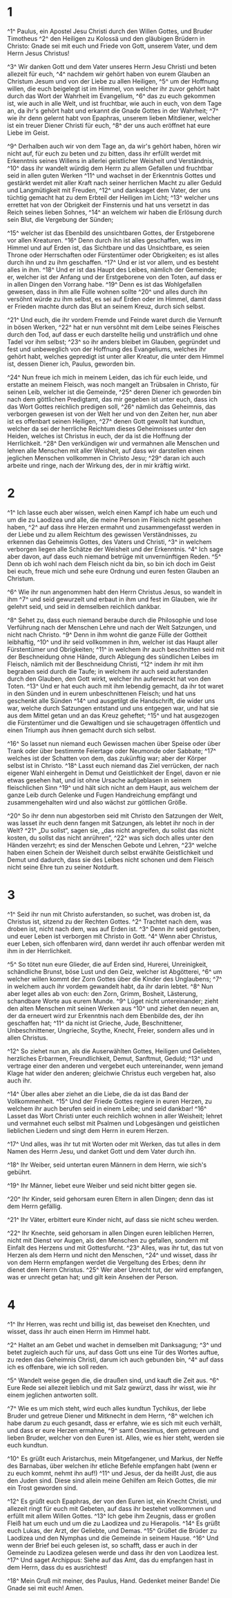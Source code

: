 # 1
^1^ Paulus, ein Apostel Jesu Christi durch den Willen Gottes, und Bruder Timotheus ^2^ den Heiligen zu Kolossä und den gläubigen Brüdern in Christo: Gnade sei mit euch und Friede von Gott, unserem Vater, und dem Herrn Jesus Christus! 

^3^ Wir danken Gott und dem Vater unseres Herrn Jesu Christi und beten allezeit für euch, ^4^ nachdem wir gehört haben von eurem Glauben an Christum Jesum und von der Liebe zu allen Heiligen, ^5^ um der Hoffnung willen, die euch beigelegt ist im Himmel, von welcher ihr zuvor gehört habt durch das Wort der Wahrheit im Evangelium, ^6^ das zu euch gekommen ist, wie auch in alle Welt, und ist fruchtbar, wie auch in euch, von dem Tage an, da ihr's gehört habt und erkannt die Gnade Gottes in der Wahrheit; ^7^ wie ihr denn gelernt habt von Epaphras, unserem lieben Mitdiener, welcher ist ein treuer Diener Christi für euch, ^8^ der uns auch eröffnet hat eure Liebe im Geist. 

^9^ Derhalben auch wir von dem Tage an, da wir's gehört haben, hören wir nicht auf, für euch zu beten und zu bitten, dass ihr erfüllt werdet mit Erkenntnis seines Willens in allerlei geistlicher Weisheit und Verständnis, ^10^ dass ihr wandelt würdig dem Herrn zu allem Gefallen und fruchtbar seid in allen guten Werken ^11^ und wachset in der Erkenntnis Gottes und gestärkt werdet mit aller Kraft nach seiner herrlichen Macht zu aller Geduld und Langmütigkeit mit Freuden, ^12^ und danksaget dem Vater, der uns tüchtig gemacht hat zu dem Erbteil der Heiligen im Licht; ^13^ welcher uns errettet hat von der Obrigkeit der Finsternis und hat uns versetzt in das Reich seines lieben Sohnes, ^14^ an welchem wir haben die Erlösung durch sein Blut, die Vergebung der Sünden; 

^15^ welcher ist das Ebenbild des unsichtbaren Gottes, der Erstgeborene vor allen Kreaturen. ^16^ Denn durch ihn ist alles geschaffen, was im Himmel und auf Erden ist, das Sichtbare und das Unsichtbare, es seien Throne oder Herrschaften oder Fürstentümer oder Obrigkeiten; es ist alles durch ihn und zu ihm geschaffen. ^17^ Und er ist vor allem, und es besteht alles in ihm. ^18^ Und er ist das Haupt des Leibes, nämlich der Gemeinde; er, welcher ist der Anfang und der Erstgeborene von den Toten, auf dass er in allen Dingen den Vorrang habe. ^19^ Denn es ist das Wohlgefallen gewesen, dass in ihm alle Fülle wohnen sollte ^20^ und alles durch ihn versöhnt würde zu ihm selbst, es sei auf Erden oder im Himmel, damit dass er Frieden machte durch das Blut an seinem Kreuz, durch sich selbst. 

^21^ Und euch, die ihr vordem Fremde und Feinde waret durch die Vernunft in bösen Werken, ^22^ hat er nun versöhnt mit dem Leibe seines Fleisches durch den Tod, auf dass er euch darstellte heilig und unsträflich und ohne Tadel vor ihm selbst; ^23^ so ihr anders bleibet im Glauben, gegründet und fest und unbeweglich von der Hoffnung des Evangeliums, welches ihr gehört habt, welches gepredigt ist unter aller Kreatur, die unter dem Himmel ist, dessen Diener ich, Paulus, geworden bin. 

^24^ Nun freue ich mich in meinem Leiden, das ich für euch leide, und erstatte an meinem Fleisch, was noch mangelt an Trübsalen in Christo, für seinen Leib, welcher ist die Gemeinde, ^25^ deren Diener ich geworden bin nach dem göttlichen Predigtamt, das mir gegeben ist unter euch, dass ich das Wort Gottes reichlich predigen soll, ^26^ nämlich das Geheimnis, das verborgen gewesen ist von der Welt her und von den Zeiten her, nun aber ist es offenbart seinen Heiligen, ^27^ denen Gott gewollt hat kundtun, welcher da sei der herrliche Reichtum dieses Geheimnisses unter den Heiden, welches ist Christus in euch, der da ist die Hoffnung der Herrlichkeit. ^28^ Den verkündigen wir und vermahnen alle Menschen und lehren alle Menschen mit aller Weisheit, auf dass wir darstellen einen jeglichen Menschen vollkommen in Christo Jesu; ^29^ daran ich auch arbeite und ringe, nach der Wirkung des, der in mir kräftig wirkt.
# 2
^1^ Ich lasse euch aber wissen, welch einen Kampf ich habe um euch und um die zu Laodizea und alle, die meine Person im Fleisch nicht gesehen haben, ^2^ auf dass ihre Herzen ermahnt und zusammengefasst werden in der Liebe und zu allem Reichtum des gewissen Verständnisses, zu erkennen das Geheimnis Gottes, des Vaters und Christi, ^3^ in welchem verborgen liegen alle Schätze der Weisheit und der Erkenntnis. ^4^ Ich sage aber davon, auf dass euch niemand betrüge mit unvernünftigen Reden. ^5^ Denn ob ich wohl nach dem Fleisch nicht da bin, so bin ich doch im Geist bei euch, freue mich und sehe eure Ordnung und euren festen Glauben an Christum. 

^6^ Wie ihr nun angenommen habt den Herrn Christus Jesus, so wandelt in ihm ^7^ und seid gewurzelt und erbaut in ihm und fest im Glauben, wie ihr gelehrt seid, und seid in demselben reichlich dankbar. 

^8^ Sehet zu, dass euch niemand beraube durch die Philosophie und lose Verführung nach der Menschen Lehre und nach der Welt Satzungen, und nicht nach Christo. ^9^ Denn in ihm wohnt die ganze Fülle der Gottheit leibhaftig, ^10^ und ihr seid vollkommen in ihm, welcher ist das Haupt aller Fürstentümer und Obrigkeiten; ^11^ in welchem ihr auch beschnitten seid mit der Beschneidung ohne Hände, durch Ablegung des sündlichen Leibes im Fleisch, nämlich mit der Beschneidung Christi, ^12^ indem ihr mit ihm begraben seid durch die Taufe; in welchem ihr auch seid auferstanden durch den Glauben, den Gott wirkt, welcher ihn auferweckt hat von den Toten. ^13^ Und er hat euch auch mit ihm lebendig gemacht, da ihr tot waret in den Sünden und in eurem unbeschnittenen Fleisch; und hat uns geschenkt alle Sünden ^14^ und ausgetilgt die Handschrift, die wider uns war, welche durch Satzungen entstand und uns entgegen war, und hat sie aus dem Mittel getan und an das Kreuz geheftet; ^15^ und hat ausgezogen die Fürstentümer und die Gewaltigen und sie schaugetragen öffentlich und einen Triumph aus ihnen gemacht durch sich selbst. 

^16^ So lasset nun niemand euch Gewissen machen über Speise oder über Trank oder über bestimmte Feiertage oder Neumonde oder Sabbate; ^17^ welches ist der Schatten von dem, das zukünftig war; aber der Körper selbst ist in Christo. ^18^ Lasst euch niemand das Ziel verrücken, der nach eigener Wahl einhergeht in Demut und Geistlichkeit der Engel, davon er nie etwas gesehen hat, und ist ohne Ursache aufgeblasen in seinem fleischlichen Sinn ^19^ und hält sich nicht an dem Haupt, aus welchem der ganze Leib durch Gelenke und Fugen Handreichung empfängt und zusammengehalten wird und also wächst zur göttlichen Größe. 

^20^ So ihr denn nun abgestorben seid mit Christo den Satzungen der Welt, was lasset ihr euch denn fangen mit Satzungen, als lebtet ihr noch in der Welt? ^21^ „Du sollst“, sagen sie, „das nicht angreifen, du sollst das nicht kosten, du sollst das nicht anrühren“, ^22^ was sich doch alles unter den Händen verzehrt; es sind der Menschen Gebote und Lehren, ^23^ welche haben einen Schein der Weisheit durch selbst erwählte Geistlichkeit und Demut und dadurch, dass sie des Leibes nicht schonen und dem Fleisch nicht seine Ehre tun zu seiner Notdurft.
# 3
^1^ Seid ihr nun mit Christo auferstanden, so suchet, was droben ist, da Christus ist, sitzend zu der Rechten Gottes. ^2^ Trachtet nach dem, was droben ist, nicht nach dem, was auf Erden ist. ^3^ Denn ihr seid gestorben, und euer Leben ist verborgen mit Christo in Gott. ^4^ Wenn aber Christus, euer Leben, sich offenbaren wird, dann werdet ihr auch offenbar werden mit ihm in der Herrlichkeit. 

^5^ So tötet nun eure Glieder, die auf Erden sind, Hurerei, Unreinigkeit, schändliche Brunst, böse Lust und den Geiz, welcher ist Abgötterei, ^6^ um welcher willen kommt der Zorn Gottes über die Kinder des Unglaubens; ^7^ in welchem auch ihr vordem gewandelt habt, da ihr darin lebtet. ^8^ Nun aber leget alles ab von euch: den Zorn, Grimm, Bosheit, Lästerung, schandbare Worte aus eurem Munde. ^9^ Lüget nicht untereinander; zieht den alten Menschen mit seinen Werken aus ^10^ und ziehet den neuen an, der da erneuert wird zur Erkenntnis nach dem Ebenbilde des, der ihn geschaffen hat; ^11^ da nicht ist Grieche, Jude, Beschnittener, Unbeschnittener, Ungrieche, Scythe, Knecht, Freier, sondern alles und in allen Christus. 

^12^ So ziehet nun an, als die Auserwählten Gottes, Heiligen und Geliebten, herzliches Erbarmen, Freundlichkeit, Demut, Sanftmut, Geduld; ^13^ und vertrage einer den anderen und vergebet euch untereinander, wenn jemand Klage hat wider den anderen; gleichwie Christus euch vergeben hat, also auch ihr. 

^14^ Über alles aber ziehet an die Liebe, die da ist das Band der Vollkommenheit. ^15^ Und der Friede Gottes regiere in euren Herzen, zu welchem ihr auch berufen seid in einem Leibe; und seid dankbar! ^16^ Lasset das Wort Christi unter euch reichlich wohnen in aller Weisheit; lehret und vermahnet euch selbst mit Psalmen und Lobgesängen und geistlichen lieblichen Liedern und singt dem Herrn in eurem Herzen. 

^17^ Und alles, was ihr tut mit Worten oder mit Werken, das tut alles in dem Namen des Herrn Jesu, und danket Gott und dem Vater durch ihn. 

^18^ Ihr Weiber, seid untertan euren Männern in dem Herrn, wie sich's gebührt. 

^19^ Ihr Männer, liebet eure Weiber und seid nicht bitter gegen sie. 

^20^ Ihr Kinder, seid gehorsam euren Eltern in allen Dingen; denn das ist dem Herrn gefällig. 

^21^ Ihr Väter, erbittert eure Kinder nicht, auf dass sie nicht scheu werden. 

^22^ Ihr Knechte, seid gehorsam in allen Dingen euren leiblichen Herren, nicht mit Dienst vor Augen, als den Menschen zu gefallen, sondern mit Einfalt des Herzens und mit Gottesfurcht. ^23^ Alles, was ihr tut, das tut von Herzen als dem Herrn und nicht den Menschen, ^24^ und wisset, dass ihr von dem Herrn empfangen werdet die Vergeltung des Erbes; denn ihr dienet dem Herrn Christus. ^25^ Wer aber Unrecht tut, der wird empfangen, was er unrecht getan hat; und gilt kein Ansehen der Person.
# 4
^1^ Ihr Herren, was recht und billig ist, das beweiset den Knechten, und wisset, dass ihr auch einen Herrn im Himmel habt. 

^2^ Haltet an am Gebet und wachet in demselben mit Danksagung; ^3^ und betet zugleich auch für uns, auf dass Gott uns eine Tür des Wortes auftue, zu reden das Geheimnis Christi, darum ich auch gebunden bin, ^4^ auf dass ich es offenbare, wie ich soll reden. 

^5^ Wandelt weise gegen die, die draußen sind, und kauft die Zeit aus. ^6^ Eure Rede sei allezeit lieblich und mit Salz gewürzt, dass ihr wisst, wie ihr einem jeglichen antworten sollt. 

^7^ Wie es um mich steht, wird euch alles kundtun Tychikus, der liebe Bruder und getreue Diener und Mitknecht in dem Herrn, ^8^ welchen ich habe darum zu euch gesandt, dass er erfahre, wie es sich mit euch verhält, und dass er eure Herzen ermahne, ^9^ samt Onesimus, dem getreuen und lieben Bruder, welcher von den Euren ist. Alles, wie es hier steht, werden sie euch kundtun. 

^10^ Es grüßt euch Aristarchus, mein Mitgefangener, und Markus, der Neffe des Barnabas, über welchen ihr etliche Befehle empfangen habt (wenn er zu euch kommt, nehmt ihn auf!) ^11^ und Jesus, der da heißt Just, die aus den Juden sind. Diese sind allein meine Gehilfen am Reich Gottes, die mir ein Trost geworden sind. 

^12^ Es grüßt euch Epaphras, der von den Euren ist, ein Knecht Christi, und allezeit ringt für euch mit Gebeten, auf dass ihr bestehet vollkommen und erfüllt mit allem Willen Gottes. ^13^ Ich gebe ihm Zeugnis, dass er großen Fleiß hat um euch und um die zu Laodizea und zu Hierapolis. ^14^ Es grüßt euch Lukas, der Arzt, der Geliebte, und Demas. ^15^ Grüßet die Brüder zu Laodizea und den Nymphas und die Gemeinde in seinem Hause. ^16^ Und wenn der Brief bei euch gelesen ist, so schafft, dass er auch in der Gemeinde zu Laodizea gelesen werde und dass ihr den von Laodizea lest. ^17^ Und saget Archippus: Siehe auf das Amt, das du empfangen hast in dem Herrn, dass du es ausrichtest! 

^18^ Mein Gruß mit meiner, des Paulus, Hand. Gedenket meiner Bande! Die Gnade sei mit euch! Amen.
